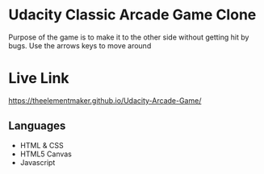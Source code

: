# Udacity Classic Arcade Game Clone

Purpose of the game is to make it to the other side without getting hit by bugs. Use the arrows keys to move around

# Live Link

https://theelementmaker.github.io/Udacity-Arcade-Game/

## Languages
* HTML & CSS
* HTML5 Canvas
* Javascript
